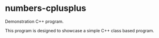 # numbers-cplusplus
Demonstration C++ program.

This program is designed to showcase a simple C++ class based program.
